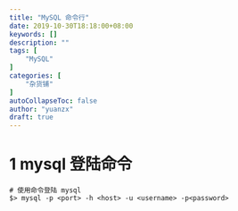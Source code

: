 ```yaml
---
title: "MySQL 命令行"
date: 2019-10-30T18:18:00+08:00
keywords: []
description: ""
tags: [
    "MySQL"
]
categories: [
    "杂货铺"
]
autoCollapseToc: false
author: "yuanzx"
draft: true
---
```


# 1 mysql 登陆命令

```shell
# 使用命令登陆 mysql
$> mysql -p <port> -h <host> -u <username> -p<password> 
```